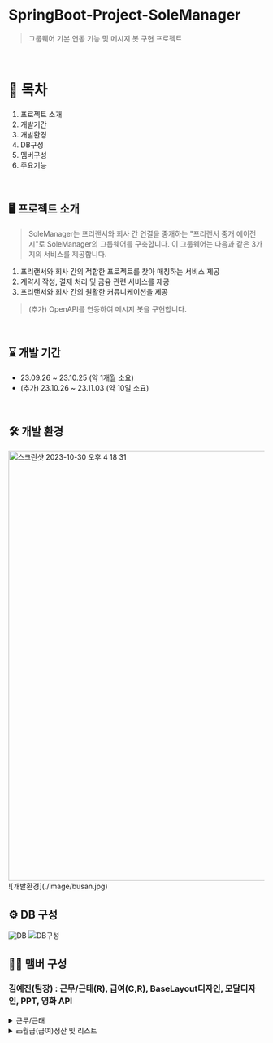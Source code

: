 # SpringBoot-Project-SoleManager
>그룹웨어 기본 연동 기능 및 메시지 봇 구현 프로젝트
<br>

# 📍 목차
1. 프로젝트 소개
2. 개발기간
3. 개발환경
4. DB구성
5. 멤버구성
6. 주요기능
<br>

## 🖥️ 프로젝트 소개
> SoleManager는 프리랜서와 회사 간 연결을 중개하는 "프리랜서 중개 에이전시"로 SoleManager의 그룹웨어를 구축합니다.
> 이 그룹웨어는 다음과 같은 3가지의 서비스를 제공합니다.
1. 프리랜서와 회사 간의 적합한 프로젝트를 찾아 매칭하는 서비스 제공
2. 계약서 작성, 결제 처리 및 금융 관련 서비스를 제공
3. 프리랜서와 회사 간의 원활한 커뮤니케이션을 제공
> (추가) OpenAPI를 연동하여 메시지 봇을 구현합니다.
<br>

## ⌛️ 개발 기간
* 23.09.26 ~ 23.10.25 (약 1개월 소요)
* (추가) 23.10.26 ~ 23.11.03 (약 10일 소요)
<br>

## 🛠️ 개발 환경
<img width="846" alt="스크린샷 2023-10-30 오후 4 18 31" src="https://github.com/anna1843/TechForge/assets/133622218/1797ae7e-bdd1-4826-92fd-b91f76223c86">
![개발환경](./image/busan.jpg)

## ⚙️ DB 구성
![DB](https://github.com/anna1843/TechForge/assets/133622218/5d4b2626-1fb2-4da2-9040-16d827fc5511)
![DB구성](./image/busan.jpg)

## 🏃‍♀️ 맴버 구성
### 김예진(팀장) : 근무/근태(R), 급여(C,R), BaseLayout디자인, 모달디자인, PPT, 영화 API
<details>
  <summary>근무/근태</summary>
  
  > 근무/근태 리스트 보여주기 Controller
  
  ```java
    @GetMapping("/{memberId}/list")
    @ResponseBody
    public Map<String, Object> getWorkTimeWorklist(
            @PathVariable("memberId") Long memberId,
            @RequestParam(value = "workType", required = false) String workType) {
        // json 형태로 front에 넘기기
        Map<String, Object> map = new HashMap<>();

        // 근무기록 list로 가져오기(반환)
        List<WorkTimeDto> workTimeList = workTimeService.getWorkTimeWorkList(memberId,workType);

        map.put("worklist", workTimeList);
        return map;
    }
  ```

  > 근무/근태 리스트 보여주기 Service

  ```java
  public List<WorkTimeDto> getWorkTimeWorkList(Long memberId, String workType) {
        List<WorkTimeDto> workTimeDtoList = new ArrayList<>(); // 반환값이 list이므로 list생성
        List<WorkTimeEntity> workTimeEntityList;

        if (workType == null) {
            // 달만 선택
            workTimeEntityList = workTimeRepository.findByWorkTimeMemberId(memberId);
        } else {
            workTimeEntityList = workTimeRepository.findByWorkTimeWorkType(memberId, workType);
        }

        // 달&유형 선택
        if (!workTimeEntityList.isEmpty()) {
            for (WorkTimeEntity workTimeEntity : workTimeEntityList) {
                WorkTimeDto workTimeDto = WorkTimeDto.toDto(workTimeEntity);
                if (workTimeDto.getWorkType() == WorkType.NORMAL) {
                    workTimeDto.setTitle("근무");
                } else if (workTimeDto.getWorkType() == WorkType.ABSENT) {
                    workTimeDto.setTitle("결석");
                } else if (workTimeDto.getWorkType() == WorkType.EARLY) {
                    workTimeDto.setTitle("조퇴");
                } else if (workTimeDto.getWorkType() == WorkType.TARDY) {
                    workTimeDto.setTitle("지각");
                } else if (workTimeDto.getWorkType() == WorkType.VACATION) {
                    workTimeDto.setTitle("휴가");
                }
                workTimeDtoList.add(workTimeDto);
            }
        }
        return workTimeDtoList;
    }
  ```

</details>

<details>
  <summary>💵월급(급여)정산 및 리스트</summary>
  ![월급정산](월급정산.png)
  
  > 월급정산 Controller
    
  ```java
  @PostMapping("/{memberId}")
  @ResponseBody
  public Map<String,Object> getMemberPayMontly(
    @PathVariable("memberId") Long memberId,
    @RequestParam(value = "workMonth", required = false) String workMonth){

      // 달에 해당하는 근무기록 가져오기
      Integer result = payService.postPayList(memberId, workMonth);

      Map<String,Object> map = new HashMap<String,Object>();
      map.put("result", result);
      return map;
  }
  ```
    
  > 월급정산 Service
     
  ```java
    public Integer postPayList(Long memberId, String workMonth) {
      //이미 정산 내역이 있다면
      List<PayEntity> payEntityList = payRepository.findByPayMonth(memberId,workMonth);
        if(payEntityList.size() != 0){
          return 0;
      }
      PayEntity payEntity = new PayEntity();
      MemberEntity memberEntity = new MemberEntity();
      List<WorkTimeEntity> workTimeEntityList = workTimeRepository.findByWorkTimeMonth(memberId, workMonth);
        Integer sum = 0;
        for(WorkTimeEntity workTimeEntity : workTimeEntityList){
            sum += workTimeEntity.getTotal(); // total 계산
        }
        Integer pay = (sum / 60) * 10000; // 월급 계산
        memberEntity.setId(memberId); // memberId가져오기
        payEntity.setMonthly(workMonth); // 월급 구분
        payEntity.setPrice(pay); // 월급 저장
        payEntity.setIsPay(1); // 월급 지급 여부 설정 1
        payEntity.setIs_display(1); //
        payEntity.setMemberEntity(memberEntity); // member정보 저장
        payEntity.setPayDay(LocalDate.now()); // 월급 기록 당일 저장
        Optional<Long> payId = Optional.ofNullable(payRepository.save(payEntity).getId());
        //값이 존재
        if (payId.isPresent()) {
            return 1;
        }
        return 0;

    }
    ```
    
    ![월급목록](월급내역.png)

    > 월급목록 Controller
    
    ```java
    ... 월별 ...
    @PostMapping("/{memberId}")
    @ResponseBody
    public Map<String,Object> getMemberPayMontly(
            @PathVariable("memberId") Long memberId,
            @RequestParam(value = "workMonth", required = false) String workMonth){

        // 달에 해당하는 근무기록 가져오기
        Integer result = payService.postPayList(memberId, workMonth);

        Map<String,Object> map = new HashMap<String,Object>();
        map.put("result", result);
        return map;
    }
    ... 년도별 ...
    @GetMapping("/yearList/{memberId}")
    @ResponseBody
    public List<PayDto> getMemberPayYearly(
            @PathVariable("memberId") Long memberId,
            @RequestParam(value = "workYear", required = false) String workYear){

        // 년에 해당하는 근무기록 가져오기
        List<PayDto> result = payService.getPayYearList(memberId, workYear);

        return result;
    }
    ```
    
    > 월급목록 Service
    
    ```java
    ... 월별 ...
    public List<PayDto> getPayMonthlyList(Long memberId) {
        List<PayDto> payDtoList = new ArrayList<>();
        List<PayEntity> payEntityList  = payRepository.findBymemberEntity_Id(memberId);
        if(!payEntityList.isEmpty()){
            for(PayEntity payEntity : payEntityList){
                PayDto payDto = PayDto.toDto(payEntity);
                payDtoList.add(payDto);
            }
        }
        return payDtoList;
    }
    ... 년도별 ...
    public List<PayDto> getPayYearList(Long memberId, String workYear) {
        List<PayDto> payDtoList = new ArrayList<PayDto>();
        List<PayEntity> payEntityList = payRepository.findByPayYear(memberId, workYear);
        for (PayEntity payEntity: payEntityList) {
            payDtoList.add( PayDto.toDto(payEntity));
        }
        return payDtoList;
    }
    ```

  </ul>
</details>

<details>
  <summary>레이아웃 디자인</summary>
  <ul>
    <li>레이아웃 디자인</li>
    ![레이아웃](레이아웃.png)
  </ul>
</details>

<br>
김** : 로그인, 이메일 인증, 비밀번호 재설정, 권한별 LIST, 로그인&회원가입 디자인, 날씨 API
<br>
박** : 게시판(CRUD), 댓글, 파일, FUllCalendar일정추가, 웹소캣 알림 챗봇, 메인페이지디자인, PPT, 버스 API
<br>
방** : 회원(CRUD), 회원페이지 디자인, 날씨 API
<br>
안** : 결재(CRUD), 버스 API
<br>
이** : 근무/근태(CUD), FUllCalendar(근무,프리랜서일정), 네이버웍스 구현, CI/CD, 영화 API

## 주요기능
